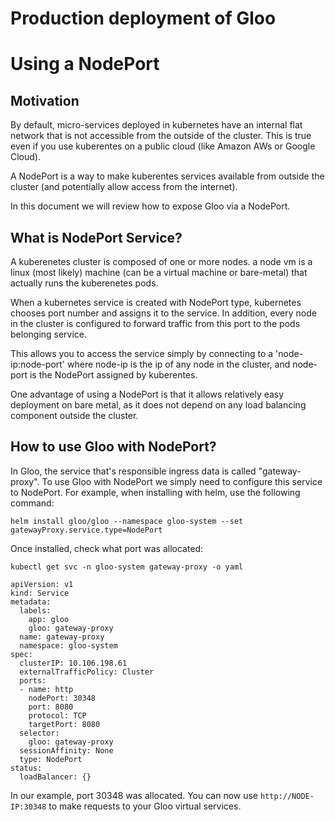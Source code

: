 # Production deployment of Gloo 
# Using a NodePort

## Motivation
By default, micro-services deployed in kubernetes have an internal flat network that is not accessible from the outside
of the cluster. This is true even if you use kuberentes on a public cloud (like Amazon AWs or Google Cloud).

A NodePort is a way to make kuberentes services available from outside the cluster (and potentially allow access from the internet).

In this document we will review how to expose Gloo via a NodePort.


## What is NodePort Service?
A kuberenetes cluster is composed of one or more nodes. a node vm is a linux (most likely) machine (can be a virtual machine or bare-metal) that actually runs the kuberenetes pods. 

When a kubernetes service is created with NodePort type, kubernetes chooses port number and assigns it to the service. In addition, every node in the cluster is configured to forward traffic from this port to the pods belonging service.

This allows you to access the service simply by connecting to a 'node-ip:node-port' where node-ip is the ip of any node in the cluster, and node-port is the NodePort assigned by kuberentes.

One advantage of using a NodePort is that it allows relatively easy deployment on bare metal, as it does not depend on any load balancing component outside the cluster.

## How to use Gloo with NodePort?

In Gloo, the service that's responsible ingress data is called "gateway-proxy". To use Gloo with NodePort
we simply need to configure this service to NodePort. For example, when installing with helm,
use the following command:

```
helm install gloo/gloo --namespace gloo-system --set gatewayProxy.service.type=NodePort
```

Once installed, check what port was allocated:
```
kubectl get svc -n gloo-system gateway-proxy -o yaml

apiVersion: v1
kind: Service
metadata:
  labels:
    app: gloo
    gloo: gateway-proxy
  name: gateway-proxy
  namespace: gloo-system
spec:
  clusterIP: 10.106.198.61
  externalTrafficPolicy: Cluster
  ports:
  - name: http
    nodePort: 30348
    port: 8080
    protocol: TCP
    targetPort: 8080
  selector:
    gloo: gateway-proxy
  sessionAffinity: None
  type: NodePort
status:
  loadBalancer: {}
```

In our example, port 30348 was allocated. You can now use `http://NODE-IP:30348` to make requests to your
Gloo virtual services.

